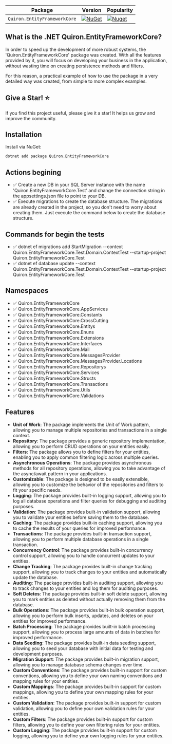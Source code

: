 ﻿| Package |  Version | Popularity |
| ------- | ----- | ----- |
| `Quiron.EntityFrameworkCore` | [![NuGet](https://img.shields.io/nuget/v/Quiron.EntityFrameworkCore.svg)](https://nuget.org/packages/Quiron.EntityFrameworkCore) | [![Nuget](https://img.shields.io/nuget/dt/Quiron.EntityFrameworkCore.svg)](https://nuget.org/packages/Quiron.EntityFrameworkCore) |


## What is the .NET Quiron.EntityFrameworkCore?

In order to speed up the development of more robust systems, the 'Quiron.EntityFrameworkCore' package was created. With all the features provided by it, you will focus on developing your business in the application, without wasting time on creating persistence methods and filters.

For this reason, a practical example of how to use the package in a very detailed way was created, from simple to more complex examples.

## Give a Star! ⭐

If you find this project useful, please give it a star! It helps us grow and improve the community.

## Installation

Install via NuGet:

```bash
dotnet add package Quiron.EntityFrameworkCore
```

## Actions begining

- ✅ Create a new DB in your SQL Server instance with the name 'Quiron.EntityFrameworkCore.Test' and change the connection string in the appsettings.json file to point to your DB.
- ✅ Execute migrations to create the database structure. The migrations are already created in the project, so you don't need to worry about creating them. Just execute the command below to create the database structure.

## Commands for begin the tests

- ✅ dotnet ef migrations add StartMigration --context Quiron.EntityFrameworkCore.Test.Domain.ContextTest --startup-project Quiron.EntityFrameworkCore.Test
- ✅ dotnet ef database update --context Quiron.EntityFrameworkCore.Test.Domain.ContextTest --startup-project Quiron.EntityFrameworkCore.Test

## Namespaces

- ✅ Quiron.EntityFrameworkCore
- ✅ Quiron.EntityFrameworkCore.AppServices
- ✅ Quiron.EntityFrameworkCore.Constants
- ✅ Quiron.EntityFrameworkCore.CrossCutting
- ✅ Quiron.EntityFrameworkCore.Entitys
- ✅ Quiron.EntityFrameworkCore.Enuns
- ✅ Quiron.EntityFrameworkCore.Extensions
- ✅ Quiron.EntityFrameworkCore.Interfaces
- ✅ Quiron.EntityFrameworkCore.Mail
- ✅ Quiron.EntityFrameworkCore.MessagesProvider
- ✅ Quiron.EntityFrameworkCore.MessagesProvider.Locations
- ✅ Quiron.EntityFrameworkCore.Repositorys
- ✅ Quiron.EntityFrameworkCore.Services
- ✅ Quiron.EntityFrameworkCore.Structs
- ✅ Quiron.EntityFrameworkCore.Transactions
- ✅ Quiron.EntityFrameworkCore.Utils
- ✅ Quiron.EntityFrameworkCore.Validations

## Features

- **Unit of Work**: The package implements the Unit of Work pattern, allowing you to manage multiple repositories and transactions in a single context.
- **Repository**: The package provides a generic repository implementation, allowing you to perform CRUD operations on your entities easily.
- **Filters**: The package allows you to define filters for your entities, enabling you to apply common filtering logic across multiple queries.
- **Asynchronous Operations**: The package provides asynchronous methods for all repository operations, allowing you to take advantage of the async/await pattern in your applications.
- **Customizable**: The package is designed to be easily extensible, allowing you to customize the behavior of the repositories and filters to fit your specific needs.
- **Logging**: The package provides built-in logging support, allowing you to log all database operations and filter queries for debugging and auditing purposes.
- **Validation**: The package provides built-in validation support, allowing you to validate your entities before saving them to the database.
- **Caching**: The package provides built-in caching support, allowing you to cache the results of your queries for improved performance.
- **Transactions**: The package provides built-in transaction support, allowing you to perform multiple database operations in a single transaction.
- **Concurrency Control**: The package provides built-in concurrency control support, allowing you to handle concurrent updates to your entities.
- **Change Tracking**: The package provides built-in change tracking support, allowing you to track changes to your entities and automatically update the database.
- **Auditing**: The package provides built-in auditing support, allowing you to track changes to your entities and log them for auditing purposes.
- **Soft Deletes**: The package provides built-in soft delete support, allowing you to mark entities as deleted without actually removing them from the database.
- **Bulk Operations**: The package provides built-in bulk operation support, allowing you to perform bulk inserts, updates, and deletes on your entities for improved performance.
- **Batch Processing**: The package provides built-in batch processing support, allowing you to process large amounts of data in batches for improved performance.
- **Data Seeding**: The package provides built-in data seeding support, allowing you to seed your database with initial data for testing and development purposes.
- **Migration Support**: The package provides built-in migration support, allowing you to manage database schema changes over time.
- **Custom Conventions**: The package provides built-in support for custom conventions, allowing you to define your own naming conventions and mapping rules for your entities.
- **Custom Mappings**: The package provides built-in support for custom mappings, allowing you to define your own mapping rules for your entities.
- **Custom Validation**: The package provides built-in support for custom validation, allowing you to define your own validation rules for your entities.
- **Custom Filters**: The package provides built-in support for custom filters, allowing you to define your own filtering rules for your entities.
- **Custom Logging**: The package provides built-in support for custom logging, allowing you to define your own logging rules for your entities.